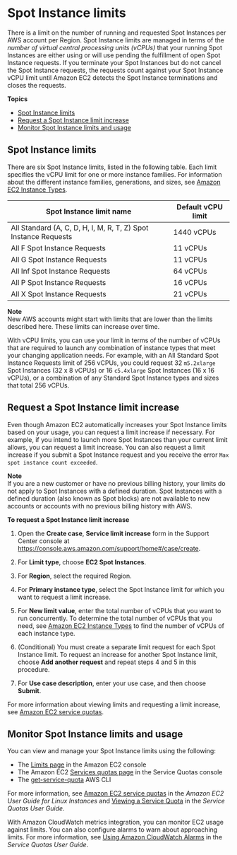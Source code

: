# Spot Instance limits<a name="using-spot-limits"></a>

There is a limit on the number of running and requested Spot Instances per AWS account per Region\. Spot Instance limits are managed in terms of the *number of virtual central processing units \(vCPUs\)* that your running Spot Instances are either using or will use pending the fulfillment of open Spot Instance requests\. If you terminate your Spot Instances but do not cancel the Spot Instance requests, the requests count against your Spot Instance vCPU limit until Amazon EC2 detects the Spot Instance terminations and closes the requests\.

**Topics**
+ [Spot Instance limits](#spot-limits-general)
+ [Request a Spot Instance limit increase](#spot-vcpu-limits-request-increase)
+ [Monitor Spot Instance limits and usage](#monitoring-spot-limits)

## Spot Instance limits<a name="spot-limits-general"></a>

There are six Spot Instance limits, listed in the following table\. Each limit specifies the vCPU limit for one or more instance families\. For information about the different instance families, generations, and sizes, see [Amazon EC2 Instance Types](http://aws.amazon.com/ec2/instance-types/)\.


| Spot Instance limit name | Default vCPU limit | 
| --- | --- | 
|  All Standard \(A, C, D, H, I, M, R, T, Z\) Spot Instance Requests  |  1440 vCPUs  | 
|  All F Spot Instance Requests  |  11 vCPUs  | 
|  All G Spot Instance Requests  |  11 vCPUs  | 
|  All Inf Spot Instance Requests  | 64 vCPUs | 
|  All P Spot Instance Requests  |  16 vCPUs  | 
|  All X Spot Instance Requests  |  21 vCPUs  | 

**Note**  
New AWS accounts might start with limits that are lower than the limits described here\. These limits can increase over time\.

With vCPU limits, you can use your limit in terms of the number of vCPUs that are required to launch any combination of instance types that meet your changing application needs\. For example, with an All Standard Spot Instance Requests limit of 256 vCPUs, you could request 32 `m5.2xlarge` Spot Instances \(32 x 8 vCPUs\) or 16 `c5.4xlarge` Spot Instances \(16 x 16 vCPUs\), or a combination of any Standard Spot Instance types and sizes that total 256 vCPUs\. 

## Request a Spot Instance limit increase<a name="spot-vcpu-limits-request-increase"></a>

Even though Amazon EC2 automatically increases your Spot Instance limits based on your usage, you can request a limit increase if necessary\. For example, if you intend to launch more Spot Instances than your current limit allows, you can request a limit increase\. You can also request a limit increase if you submit a Spot Instance request and you receive the error `Max spot instance count exceeded`\.

**Note**  
If you are a new customer or have no previous billing history, your limits do not apply to Spot Instances with a defined duration\. Spot Instances with a defined duration \(also known as Spot blocks\) are not available to new accounts or accounts with no previous billing history with AWS\.

**To request a Spot Instance limit increase**

1. Open the **Create case**, **Service limit increase** form in the Support Center console at [https://console\.aws\.amazon\.com/support/home\#/case/create](https://console.aws.amazon.com/support/home#/case/create?issueType=service-limit-increase&limitType=service-code-ec2-spot-instances)\.

1. For **Limit type**, choose **EC2 Spot Instances**\.

1. For **Region**, select the required Region\.

1. For **Primary instance type**, select the Spot Instance limit for which you want to request a limit increase\.

1. For **New limit value**, enter the total number of vCPUs that you want to run concurrently\. To determine the total number of vCPUs that you need, see [Amazon EC2 Instance Types](http://aws.amazon.com/ec2/instance-types/) to find the number of vCPUs of each instance type\. 

1. \(Conditional\) You must create a separate limit request for each Spot Instance limit\. To request an increase for another Spot Instance limit, choose **Add another request** and repeat steps 4 and 5 in this procedure\.

1. For **Use case description**, enter your use case, and then choose **Submit**\.

For more information about viewing limits and requesting a limit increase, see [Amazon EC2 service quotas](ec2-resource-limits.md)\.

## Monitor Spot Instance limits and usage<a name="monitoring-spot-limits"></a>

You can view and manage your Spot Instance limits using the following:
+ The [Limits page](https://console.aws.amazon.com/ec2/#Limits) in the Amazon EC2 console
+ The Amazon EC2 [Services quotas page](https://console.aws.amazon.com/servicequotas/#!/services/ec2/quotas) in the Service Quotas console
+ The [get\-service\-quota](https://docs.aws.amazon.com/cli/latest/reference/service-quotas/get-service-quota.html) AWS CLI

For more information, see [Amazon EC2 service quotas](ec2-resource-limits.md) in the *Amazon EC2 User Guide for Linux Instances* and [Viewing a Service Quota](https://docs.aws.amazon.com/servicequotas/latest/userguide/gs-request-quota.html) in the *Service Quotas User Guide*\.  

With Amazon CloudWatch metrics integration, you can monitor EC2 usage against limits\. You can also configure alarms to warn about approaching limits\. For more information, see [Using Amazon CloudWatch Alarms](https://docs.aws.amazon.com/servicequotas/latest/userguide/configure-cloudwatch.html) in the *Service Quotas User Guide*\.